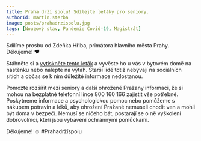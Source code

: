 ```yaml
---
title: Praha drží spolu! Sdílejte letáky pro seniory.
authorId: martin.sterba
image: posts/prahadrzispolu.jpg
tags: [Nouzový stav, Pandemie Covid-19, Magistrát]
---
```


Sdílíme prosbu od Zdeňka Hřiba, primátora hlavního města Prahy. Děkujeme! ❤️

Stáhněte si a [vytiskněte tento leták](https://bit.ly/Prahadrzispolu) a vyvěste ho u vás v bytovém domě na nástěnku nebo nalepte na výtah. Starší lidé totiž nebývají na sociálních sítích a občas se k nim důležité informace nedostanou.

Pomozte rozšířit mezi seniory a další ohrožené Pražany informaci, že si mohou na bezplatné telefonní lince 800 160 166 zajistit vše potřebné. Poskytneme informace a psychologickou pomoc nebo pomůžeme s nákupem potravin a léků, aby ohrožení Pražané nemuseli chodit ven a mohli být doma v bezpečí. Nemusí se ničeho bát, postarají se o ně vyškolení dobrovolníci, kteří jsou vybavení ochrannými pomůckami.

Děkujeme! ☺️
#Prahadržíspolu
